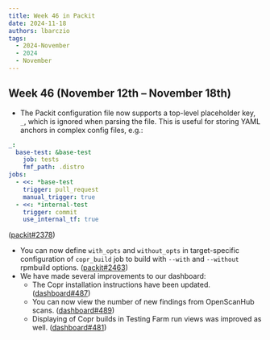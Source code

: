 ```yaml
---
title: Week 46 in Packit
date: 2024-11-18
authors: lbarczio
tags:
  - 2024-November
  - 2024
  - November
---
```


## Week 46 (November 12th – November 18th)

- The Packit configuration file now supports a top-level placeholder key, `_`, which is ignored when parsing the file.
  This is useful for storing YAML anchors in complex config files, e.g.:

```yaml
_:
  base-test: &base-test
    job: tests
    fmf_path: .distro
jobs:
  - <<: *base-test
    trigger: pull_request
    manual_trigger: true
  - <<: *internal-test
    trigger: commit
    use_internal_tf: true
```

([packit#2378](https://github.com/packit/packit/pull/2378))

- You can now define `with_opts` and `without_opts` in target-specific configuration of `copr_build` job to build with `--with` and `--without` rpmbuild options. ([packit#2463](https://github.com/packit/packit/pull/2463))
- We have made several improvements to our dashboard:
  - The Copr installation instructions have been updated. ([dashboard#487](https://github.com/packit/dashboard/pull/487))
  - You can now view the number of new findings from OpenScanHub scans. ([dashboard#489](https://github.com/packit/dashboard/pull/489))
  - Displaying of Copr builds in Testing Farm run views was improved as well. ([dashboard#481](https://github.com/packit/dashboard/pull/481))
